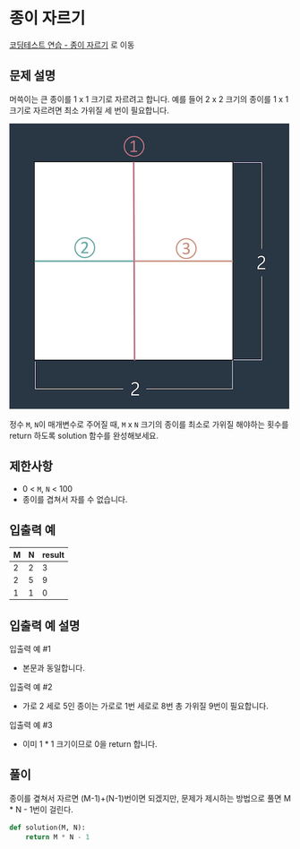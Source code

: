 # 종이 자르기

[코딩테스트 연습 - 종이 자르기][1] 로 이동

## 문제 설명

머쓱이는 큰 종이를 1 x 1 크기로 자르려고 합니다. 예를 들어 2 x 2 크기의 종이를 1 x 1 크기로 자르려면 최소 가위질 세 번이 필요합니다.

![](image.png)

정수 `M`, `N`이 매개변수로 주어질 때, `M` x `N` 크기의 종이를 최소로 가위질 해야하는 횟수를 return 하도록 solution 함수를 완성해보세요.

## 제한사항

- 0 < `M`, `N` < 100
- 종이를 겹쳐서 자를 수 없습니다.

## 입출력 예

| M   | N   | result |
| --- | --- | ------ |
| 2   | 2   | 3      |
| 2   | 5   | 9      |
| 1   | 1   | 0      |

## 입출력 예 설명

입출력 예 #1

- 본문과 동일합니다.

입출력 예 #2

- 가로 2 세로 5인 종이는 가로로 1번 세로로 8번 총 가위질 9번이 필요합니다.

입출력 예 #3

- 이미 1 \* 1 크기이므로 0을 return 합니다.

## 풀이

종이를 곂쳐서 자르면 (M-1)+(N-1)번이면 되겠지만, 문제가 제시하는 방법으로 풀면 M \* N - 1번이 걸린다.

```python
def solution(M, N):
    return M * N - 1
```

[1]: https://school.programmers.co.kr/learn/courses/30/lessons/120922
